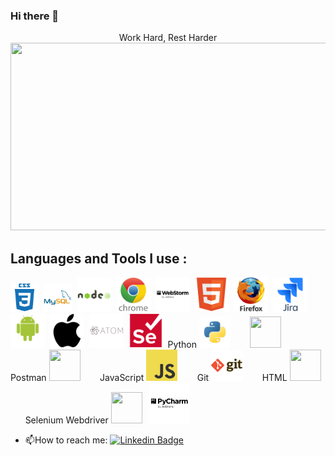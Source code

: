 ### Hi there 👋
<div align="center">
Work Hard, Rest Harder
</div>



<div align="center">
  <img src="https://lh3.googleusercontent.com/x0ukeqntLdtON_YF7NOAsucpDJMT5fOKi0KAF-klJ9c1U2CbizZ5Zr3cB5P_1usB0N8GDQKD41eugsmsM94BWjYHEUmtFC9STkpBUiFeaehCwdcBmYcvMZP-3iXHxBDAZm_ENXnDjAVxgQP9lA60nrDCA5Y6X3RTWzMm5VEZ9C3SQe8I5NAV4uWCKbWCDN3dd-QYLoYLi1FLCK6eRCl_M2QxqvFKGJfDtAjPhjNXWr8F-xVo_NyW4efExcFBWnCTDlW0NI_78_yfAXhY-s7tsRYQnAMGVgshM2jHvkE3Okp5F181xqCy4L3WQuoM8uCeZ-KEdkwZkGmUuRy_mnG7POwNrsMPPj39f3psUn-pHxTaLP3Hp5zZHBKu-LrIb8JUnplJI326af2B7z_Hd3pK_jCs2OzYIxrUUpr69odV6ArkKPh1G5kTdnMjPTj356GMyLMvVCIJ1o0it5nqCOhjo9OAD2UREg5IWaeRjhw8_954kBEJvNc9p3A2COX8M4zdTQotp2fiI5rl6l6-wwe-dDiZqg0ObZc8_PElCcgQsB2zYrbY0eXuWQlG0dDiCmtcOSYOrxw_vTRE0TIHwNwvLW8jNZOGW8xjjF7EuHbKpNmFLIpRCrfv_TJ6bJgxAerYwy8xrNezUvMNU0yvl4aNF2BAIchqqlTG5QDLA0VbWodqnyCt2rKAqaYEh7HvzxROYG2At7SbKzFx8N14TAASFN6h-HD6N56lGoWf8Xowp_L_uDO-fqedERMsqbQO3kFF7TKtRmfmGvtIbPCT4Knn0vvjWZvVDETDqUaBxa40TgQ3W8moBUZmvKbfl4XzdIU7Ywh_u0OWzLRJWvC84SPab8f-09XivMmXfwVUxaUMiho3kqDus0cfItsD-R97awa7gdMA-iPtvsKSGHePK70r70jhGYQtcXIEfdfCAzTpxHkBEQwf=w612-h367-no?authuser=0" width="700" height="300"/>
</div>


   ## Languages and Tools I use :
  <div>
<img src="https://github.com/devicons/devicon/blob/master/icons/css3/css3-plain-wordmark.svg"  title="CSS3" alt="CSS" width="45" height="45"/>&nbsp; <img src="https://github.com/devicons/devicon/blob/master/icons/mysql/mysql-original-wordmark.svg" title="MySQL"  alt="MySQL" width="45" height="45"/>&nbsp; 
 <img src="https://github.com/devicons/devicon/blob/master/icons/nodejs/nodejs-original-wordmark.svg" title="NodeJS" alt="NodeJS" width="55" height="55"/>&nbsp;
  <img src="https://github.com/devicons/devicon/blob/master/icons/chrome/chrome-original-wordmark.svg" title="Chrome" alt="Chrome" width="55" height="55"/>&nbsp;
  <img src="https://github.com/devicons/devicon/blob/master/icons/webstorm/webstorm-original-wordmark.svg" title="Webstorm" alt="Webstorm" width="55"/>&nbsp; 
  <img src="https://github.com/devicons/devicon/blob/master/icons/html5/html5-original.svg" title="HTML5" alt="HTML" width="55" height="55"/>&nbsp;
  <img src="https://github.com/devicons/devicon/blob/master/icons/firefox/firefox-original-wordmark.svg" title="Firefox" alt="Firefox" width="55"/>&nbsp; 
  <img src="https://github.com/devicons/devicon/blob/master/icons/jira/jira-original-wordmark.svg" title="Jira" alt="Jira" width="55"/>&nbsp;  
  <img src="https://github.com/devicons/devicon/blob/master/icons/android/android-original-wordmark.svg" title="Android" alt="Android" width="55"/>&nbsp;
  <img src="https://github.com/devicons/devicon/blob/master/icons/apple/apple-original.svg" title="Apple" alt="Apple" width="55"/>&nbsp;   
  <img src="https://github.com/devicons/devicon/blob/master/icons/atom/atom-original-wordmark.svg" title="Atom" alt="Atom" width="55"/>&nbsp; 
  <img src="https://github.com/devicons/devicon/blob/master/icons/selenium/selenium-original.svg" title="Selenium" alt="Selenium" width="55"/>&nbsp;   Python <img src="https://raw.githubusercontent.com/github/explore/80688e429a7d4ef2fca1e82350fe8e3517d3494d/topics/python/python.png" width="50" height="50" />&nbsp; &nbsp; &nbsp; &nbsp;
<img src="https://d2h1nbmw1jjnl.cloudfront.net/company_directory_entries/company_logos/000/000/328/original/bstack_2x.png?1582638320" width="50" height="50" />&nbsp; &nbsp; &nbsp; &nbsp;
Postman <img src="https://res.cloudinary.com/postman/image/upload/t_team_logo/v1629869194/team/2893aede23f01bfcbd2319326bc96a6ed0524eba759745ed6d73405a3a8b67a8" width="50" height="50" />&nbsp; &nbsp; &nbsp; &nbsp;
JavaScript <img src="https://raw.githubusercontent.com/github/explore/80688e429a7d4ef2fca1e82350fe8e3517d3494d/topics/javascript/javascript.png" width="50" height="50" />&nbsp; &nbsp; &nbsp; &nbsp;
Git <img src="https://raw.githubusercontent.com/github/explore/80688e429a7d4ef2fca1e82350fe8e3517d3494d/topics/git/git.png" width="50" height="50" />&nbsp; &nbsp; &nbsp; &nbsp;
HTML <img src="https://w7.pngwing.com/pngs/201/90/png-transparent-logo-html-html5.png" width="50" height="50" />&nbsp; &nbsp; &nbsp; &nbsp;
Selenium Webdriver <img src="https://upload.wikimedia.org/wikipedia/commons/thumb/d/d5/Selenium_Logo.png/861px-Selenium_Logo.png?20200511151950" width="50" height="50" />  
&nbsp;
<img src="https://github.com/devicons/devicon/blob/master/icons/pycharm/pycharm-original-wordmark.svg" title="PyCharm" alt="PyCharm"width="65"/>&nbsp;
  </div>
  
  
  
 - :mailbox:How to reach me: [![Linkedin Badge](https://img.shields.io/badge/-Linkedin-blue?style=flat&logo=Linkedin&logoColor=white)](https://www.linkedin.com/in/vlad-suskiy/)
  


<!--
**VladSuskiy/VladSuskiy** is a ✨ _special_ ✨ repository because its `README.md` (this file) appears on your GitHub profile.

Here are some ideas to get you started:

- 🔭 I’m currently working on ...
- 🌱 I’m currently learning ...
- 👯 I’m looking to collaborate on ...
- 🤔 I’m looking for help with ...
- 💬 Ask me about ...
- 📫 How to reach me: ...
- 😄 Pronouns: ...
- ⚡ Fun fact: ...
-->

